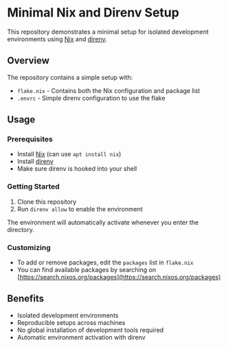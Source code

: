 # Minimal Nix and Direnv Setup

This repository demonstrates a minimal setup for isolated development environments using [Nix](https://nixos.org/) and [direnv](https://direnv.net/).

## Overview

The repository contains a simple setup with:
- `flake.nix` - Contains both the Nix configuration and package list
- `.envrc` - Simple direnv configuration to use the flake

## Usage

### Prerequisites

- Install [Nix](https://nixos.org/download.html) (can use `apt install nix`)
- Install [direnv](https://direnv.net/docs/installation.html)
- Make sure direnv is hooked into your shell

### Getting Started

1. Clone this repository
2. Run `direnv allow` to enable the environment

The environment will automatically activate whenever you enter the directory.

### Customizing

- To add or remove packages, edit the `packages` list in `flake.nix`
- You can find available packages by searching on [https://search.nixos.org/packages](https://search.nixos.org/packages)

## Benefits

- Isolated development environments
- Reproducible setups across machines
- No global installation of development tools required
- Automatic environment activation with direnv
